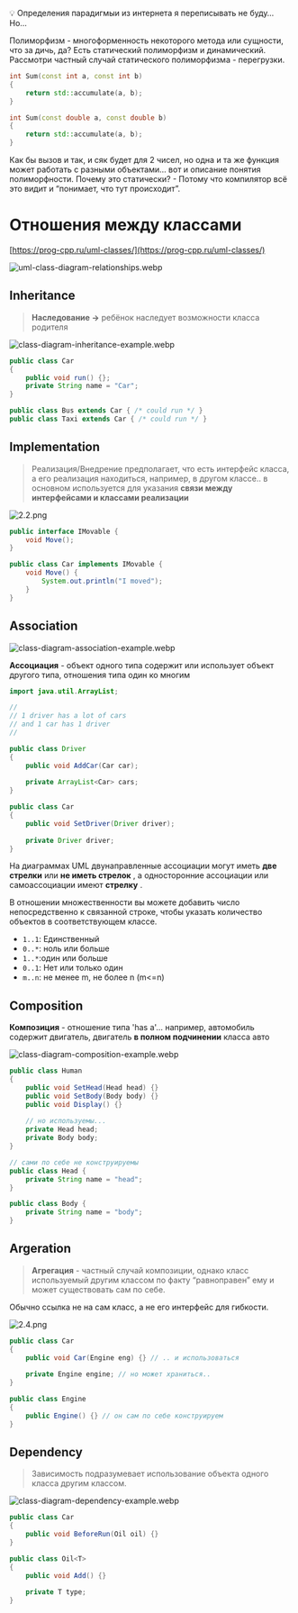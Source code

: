 💡 Определения парадигмыи  из интернета я переписывать не буду… Но…

Полиморфизм - многоформенность некоторого метода или сущности, что за дичь, да?
Есть статический полиморфизм и динамический. Рассмотри частный случай статического полиморфизма - перегрузки.

```cpp
int Sum(const int a, const int b)
{ 
	return std::accumulate(a, b);
}

int Sum(const double a, const double b)
{
	return std::accumulate(a, b);
}
```

Как бы вызов и так, и сяк будет для 2 чисел, но одна и та же функция может работать с разными объектами… вот и описание понятия полиморфности. Почему это статически? - Потому что компилятор всё это видит и “понимает, что тут происходит”.

# Отношения между классами

[https://prog-cpp.ru/uml-classes/](https://prog-cpp.ru/uml-classes/)

![uml-class-diagram-relationships.webp](./image-storage/uml-class-diagram-relationships.webp)

## Inheritance

> **Наследование →** ребёнок наследует возможности класса родителя

![class-diagram-inheritance-example.webp](./image-storage/class-diagram-inheritance-example.webp)

```java
public class Car
{
	public void run() {};
	private String name = "Car";
}

public class Bus extends Car { /* could run */ }
public class Taxi extends Car { /* could run */ }
```

## Implementation

> Реализация/Внедрение предполагает, что есть интерфейс класса, а его реализация находиться, например, в другом классе.. в основном используется для указания **связи между интерфейсами и классами реализации**

![2.2.png](./image-storage/2.2.png)

```java
public interface IMovable { 
	void Move();
}

public class Car implements IMovable {
	void Move() { 
		System.out.println("I moved"); 
	}
}
```

## Association

![class-diagram-association-example.webp](class-diagram-association-example.webp)

**Ассоциация** - объект одного типа содержит или использует объект другого типа, отношения типа один ко многим

```java
import java.util.ArrayList;

//
// 1 driver has a lot of cars
// and 1 car has 1 driver
//

public class Driver
{
	public void AddCar(Car car);
	
	private ArrayList<Car> cars; 
}

public class Car 
{
	public void SetDriver(Driver driver);
	
	private Driver driver;
}
```

На диаграммах UML двунаправленные ассоциации могут иметь **две стрелки** или **не иметь стрелок** , а односторонние ассоциации или самоассоциации имеют **стрелку** .

В отношении множественности вы можете добавить число непосредственно к 
связанной строке, чтобы указать количество объектов в соответствующем 
классе.

- `1..1`: Единственный
- `0..*`: ноль или больше
- `1..*`:один или больше
- `0..1`: Нет или только один
- `m..n`: не менее m, не более n (m<=n)

## Composition

**Композиция** - отношение типа 'has a'… например, автомобиль содержит двигатель, двигатель **в полном подчинении** класса авто 

![class-diagram-composition-example.webp](./image-storage/class-diagram-composition-example.webp)

```java
public class Human 
{
	public void SetHead(Head head) {}
	public void SetBody(Body body) {}
	public void Display() {}
	
	// но используемы...
	private Head head;
	private Body body;
}

// сами по себе не конструируемы
public class Head {
	private String name = "head";
}

public class Body {
	private String name = "body";
}
```

## Argeration

> **Агрегация** - частный случай композиции, однако класс используемый другим классом по факту “равноправен” ему и может существовать сам по себе.
> 

Обычно ссылка не на сам класс, а не его интерфейс для гибкости.

![2.4.png](./image-storage/2.4.png)

```java
public class Car
{
	public void Car(Engine eng) {} // .. и использоваться
	
	private Engine engine; // но может храниться..
}

public class Engine
{
	public Engine() {} // он сам по себе конструируем
}
```

## Dependency

> Зависимость подразумевает использование объекта одного класса другим классом.

![class-diagram-dependency-example.webp](./image-storage/class-diagram-dependency-example.webp)

```java
public class Car
{
	public void BeforeRun(Oil oil) {}
}

public class Oil<T>
{
	public void Add() {}
	
	private T type;
}
```
